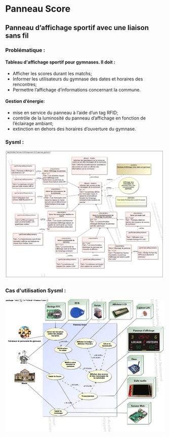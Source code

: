 # Panneau Score
## Panneau d’affichage sportif avec une liaison sans fil

### Problématique :

#### Tableau d'affichage sportif pour gymnases. Il doit :

* Afficher les scores durant les matchs;
* Informer les utilisateurs du gymnase des dates et horaires des rencontres;
* Permettre l’affichage d’informations concernant la commune.

#### Gestion d’énergie:

* mise en service du panneau à l’aide d’un tag RFID;
* contrôle de la luminosité du panneau d’affichage en fonction de l’éclairage ambiant;
* extinction en dehors des horaires d’ouverture du gymnase.

### Sysml :
![sysml](https://raw.githubusercontent.com/PanneauScore/panneauscore/master/src_readme/sysml.png)

### Cas d'utilisation Sysml :
![sysml](https://raw.githubusercontent.com/PanneauScore/panneauscore/master/sysml/Cas-d'utilistaion.PNG)


